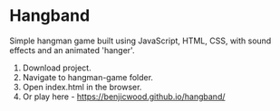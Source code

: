 # Hangband

Simple hangman game built using JavaScript, HTML, CSS, with sound effects and an animated 'hanger'.

1. Download project.
2. Navigate to hangman-game folder.
3. Open index.html in the browser.
4. Or play here -  https://benjicwood.github.io/hangband/
